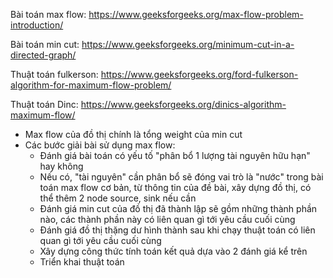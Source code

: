 Bài toán max flow:
https://www.geeksforgeeks.org/max-flow-problem-introduction/

Bài toán min cut:
https://www.geeksforgeeks.org/minimum-cut-in-a-directed-graph/

Thuật toán fulkerson:
https://www.geeksforgeeks.org/ford-fulkerson-algorithm-for-maximum-flow-problem/

Thuật toán Dinc:
https://www.geeksforgeeks.org/dinics-algorithm-maximum-flow/

- Max flow của đồ thị chính là tổng weight của min cut
- Các bước giải bài sử dụng max flow:
	+ Đánh giá bài toán có yếu tố "phân bổ 1 lượng tài nguyên hữu hạn" hay không
	+ Nếu có, "tài nguyên" cần phân bổ sẽ đóng vai trò là "nước" trong bài toán max flow cơ bản, từ thông tin của
	đề bài, xây dựng đồ thị, có thể thêm 2 node source, sink nếu cần
	+ Đánh giá min cut của đồ thị đã thành lập sẽ gồm những thành phần nào, các thành phần này có liên quan gì tới
	yêu cầu cuối cùng
	+ Đánh giá đồ thị thặng dư hình thành sau khi chạy thuật toán có liên quan gì tới yêu cầu cuối cùng
	+ Xây dựng công thức tính toán kết quả dựa vào 2 đánh giá kể trên
	+ Triển khai thuật toán
